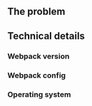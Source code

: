 ## The problem

## Technical details

### Webpack version

### Webpack config

### Operating system
